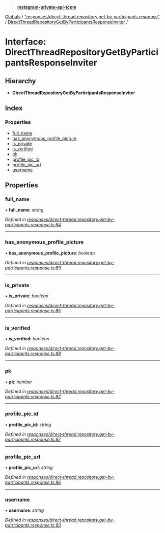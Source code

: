 > **[instagram-private-api-tcom](../README.md)**

[Globals](../README.md) / ["responses/direct-thread.repository.get-by-participants.response"](../modules/_responses_direct_thread_repository_get_by_participants_response_.md) / [DirectThreadRepositoryGetByParticipantsResponseInviter](_responses_direct_thread_repository_get_by_participants_response_.directthreadrepositorygetbyparticipantsresponseinviter.md) /

# Interface: DirectThreadRepositoryGetByParticipantsResponseInviter

## Hierarchy

* **DirectThreadRepositoryGetByParticipantsResponseInviter**

## Index

### Properties

* [full_name](_responses_direct_thread_repository_get_by_participants_response_.directthreadrepositorygetbyparticipantsresponseinviter.md#full_name)
* [has_anonymous_profile_picture](_responses_direct_thread_repository_get_by_participants_response_.directthreadrepositorygetbyparticipantsresponseinviter.md#has_anonymous_profile_picture)
* [is_private](_responses_direct_thread_repository_get_by_participants_response_.directthreadrepositorygetbyparticipantsresponseinviter.md#is_private)
* [is_verified](_responses_direct_thread_repository_get_by_participants_response_.directthreadrepositorygetbyparticipantsresponseinviter.md#is_verified)
* [pk](_responses_direct_thread_repository_get_by_participants_response_.directthreadrepositorygetbyparticipantsresponseinviter.md#pk)
* [profile_pic_id](_responses_direct_thread_repository_get_by_participants_response_.directthreadrepositorygetbyparticipantsresponseinviter.md#profile_pic_id)
* [profile_pic_url](_responses_direct_thread_repository_get_by_participants_response_.directthreadrepositorygetbyparticipantsresponseinviter.md#profile_pic_url)
* [username](_responses_direct_thread_repository_get_by_participants_response_.directthreadrepositorygetbyparticipantsresponseinviter.md#username)

## Properties

###  full_name

• **full_name**: *string*

*Defined in [responses/direct-thread.repository.get-by-participants.response.ts:84](https://github.com/cuonglnhust/instagram-private-api-tcom/blob/3e16058/src/responses/direct-thread.repository.get-by-participants.response.ts#L84)*

___

###  has_anonymous_profile_picture

• **has_anonymous_profile_picture**: *boolean*

*Defined in [responses/direct-thread.repository.get-by-participants.response.ts:89](https://github.com/cuonglnhust/instagram-private-api-tcom/blob/3e16058/src/responses/direct-thread.repository.get-by-participants.response.ts#L89)*

___

###  is_private

• **is_private**: *boolean*

*Defined in [responses/direct-thread.repository.get-by-participants.response.ts:85](https://github.com/cuonglnhust/instagram-private-api-tcom/blob/3e16058/src/responses/direct-thread.repository.get-by-participants.response.ts#L85)*

___

###  is_verified

• **is_verified**: *boolean*

*Defined in [responses/direct-thread.repository.get-by-participants.response.ts:88](https://github.com/cuonglnhust/instagram-private-api-tcom/blob/3e16058/src/responses/direct-thread.repository.get-by-participants.response.ts#L88)*

___

###  pk

• **pk**: *number*

*Defined in [responses/direct-thread.repository.get-by-participants.response.ts:82](https://github.com/cuonglnhust/instagram-private-api-tcom/blob/3e16058/src/responses/direct-thread.repository.get-by-participants.response.ts#L82)*

___

###  profile_pic_id

• **profile_pic_id**: *string*

*Defined in [responses/direct-thread.repository.get-by-participants.response.ts:87](https://github.com/cuonglnhust/instagram-private-api-tcom/blob/3e16058/src/responses/direct-thread.repository.get-by-participants.response.ts#L87)*

___

###  profile_pic_url

• **profile_pic_url**: *string*

*Defined in [responses/direct-thread.repository.get-by-participants.response.ts:86](https://github.com/cuonglnhust/instagram-private-api-tcom/blob/3e16058/src/responses/direct-thread.repository.get-by-participants.response.ts#L86)*

___

###  username

• **username**: *string*

*Defined in [responses/direct-thread.repository.get-by-participants.response.ts:83](https://github.com/cuonglnhust/instagram-private-api-tcom/blob/3e16058/src/responses/direct-thread.repository.get-by-participants.response.ts#L83)*